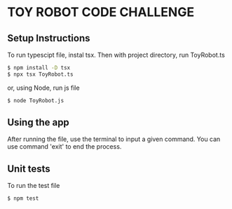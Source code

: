 # TOY ROBOT CODE CHALLENGE

## Setup Instructions
To run typescipt file, instal tsx.
Then with project directory, run ToyRobot.ts

```bash
$ npm install -D tsx
$ npx tsx ToyRobot.ts
```

or, using Node, run js file

```bash
$ node ToyRobot.js
```

## Using the app
After running the file, use the terminal to input a given command.
You can use command 'exit' to end the process.

## Unit tests
To run the test file

```bash
$ npm test
```